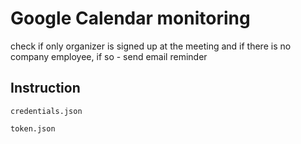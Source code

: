 # Google Calendar monitoring
check if only organizer is signed up at the meeting and if there is no company employee, if so - send email reminder

## Instruction
`
credentials.json
`

`
token.json
`
